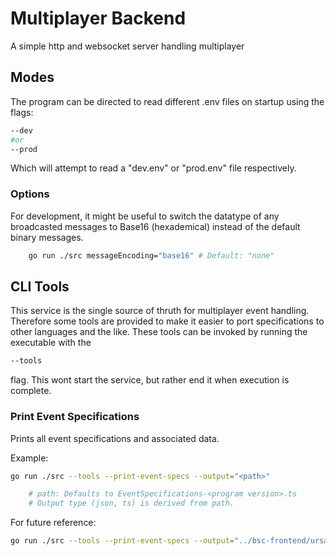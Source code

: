 # Multiplayer Backend
A simple http and websocket server handling multiplayer

## Modes
The program can be directed to read different .env files on startup using the flags:
```bash
--dev
#or
--prod
```
Which will attempt to read a "dev.env" or "prod.env" file respectively.

### Options
For development, it might be useful to switch the datatype of any broadcasted messages to Base16 (hexademical) instead of the default binary messages. 
```bash
    go run ./src messageEncoding="base16" # Default: "none"
```

## CLI Tools
This service is the single source of thruth for multiplayer event handling. Therefore some tools are provided to make it easier to port specifications to other languages and the like. 
These tools can be invoked by running the executable with the 
```bash
--tools
```
flag. This wont start the service, but rather end it when execution is complete.

### Print Event Specifications
Prints all event specifications and associated data.

Example:
```bash
go run ./src --tools --print-event-specs --output="<path>"

    # path: Defaults to EventSpecifications-<program version>.ts
    # Output type (json, ts) is derived from path.
```
For future reference:
```bash
go run ./src --tools --print-event-specs --output="../bsc-frontend/ursa_frontend/src/integrations/multiplayer_backend/EventSpecifications.ts"
```